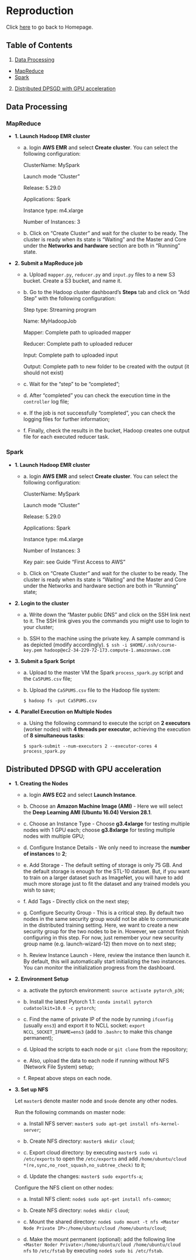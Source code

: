 # Reproduction

Click <a href="https://yanlitao.github.io/fastDP">here</a> to go back to Homepage.

## Table of Contents
1. [Data Processing](#data-processing)
  * [MapReduce](#mapreduce)
  * [Spark](#spark)
2. [Distributed DPSGD with GPU acceleration](#distributed-dpsgd-with-gpu-acceleration)

## Data Processing

### MapReduce

+ **1. Launch Hadoop EMR cluster**

    + a. login **AWS EMR** and select **Create cluster**. You can select the following configuration:
    
        ClusterName: MySpark
        
        Launch mode “Cluster”
        
        Release: 5.29.0
        
        Applications: Spark
        
        Instance type: m4.xlarge
        
        Number of Instances: 3
   
   + b. Click on “Create Cluster” and wait for the cluster to be ready. The cluster is ready when its state is “Waiting” and the Master and Core under the **Networks and hardware** section are both in “Running” state.
   
+ **2. Submit a MapReduce job**

    + a. Upload `mapper.py`, `reducer.py` and `input.py` files to a new S3 bucket. Create a S3 bucket, and name it.
    
    + b. Go to the Hadoop cluster dashboard’s **Steps** tab and click on “Add Step” with the following configuration:
    
        Step type: Streaming program
        
        Name: MyHadoopJob
        
        Mapper: Complete path to uploaded mapper
        
        Reducer: Complete path to uploaded reducer
        
        Input: Complete path to uploaded input
        
        Output: Complete path to new folder to be created with the output (it should not exist)
     
     + c. Wait for the “step” to be “completed”;
     
     + d. After “completed” you can check the execution time in the `controller` log file;
     
     + e. If the job is not successfully “completed”, you can check the logging files for further information;
     
     + f. Finally, check the results in the bucket, Hadoop creates one output file for each executed reducer task.
     

### Spark

+ **1. Launch Hadoop EMR cluster**

    + a. login **AWS EMR** and select **Create cluster**. You can select the following configuration:
    
        ClusterName: MySpark
        
        Launch mode “Cluster”
        
        Release: 5.29.0
        
        Applications: Spark
        
        Instance type: m4.xlarge
        
        Number of Instances: 3
        
        Key pair: see Guide “First Access to AWS”
        
    + b. Click on “Create Cluster” and wait for the cluster to be ready. The cluster is ready when its state is “Waiting” and the Master and Core under the Networks and hardware section are both in “Running” state;
    
+ **2. Login to the cluster**
    
    + a. Write down the “Master public DNS” and click on the SSH link next to it. The SSH link gives you the commands you might use to login to your cluster;
    
    + b. SSH to the machine using the private key. A sample command is as depicted (modify accordingly). `$ ssh -i $HOME/.ssh/course-key.pem hadoop@ec2-34-229-72-173.compute-1.amazonaws.com`

+ **3. Submit a Spark Script** 
    
    + a. Upload to the master VM the Spark `process_spark.py` script and the `Ca5PUMS.csv` file;
    
    + b. Upload the `Ca5PUMS.csv` file to the Hadoop file system: 
        
        `$ hadoop fs -put Ca5PUMS.csv`
        
+ **4. Parallel Execution on Multiple Nodes**

    + a. Using the following command to execute the script on **2 executors** (worker nodes) with **4 threads per executor**, achieving the execution of **8 simultaneous tasks**:
    
        `$ spark-submit --num-executors 2 --executor-cores 4 process_spark.py`

## Distributed DPSGD with GPU acceleration

+ **1. Creating the Nodes**

    + a. login **AWS EC2** and select **Launch Instance**.
  
    + b. Choose an **Amazon Machine Image (AMI)** - Here we will select the **Deep Learning AMI (Ubuntu 16.04) Version 28.1**. 
  
    + c. Choose an Instance Type - Choose **g3.4xlarge** for testing multiple nodes with 1 GPU each; choose **g3.8xlarge** for testing multiple nodes with multiple GPU;
  
    + d. Configure Instance Details - We only need to increase the **number of instances** to **2**;
  
    + e. Add Storage - The default setting of storage is only 75 GB. And the default storage is enough for the STL-10 dataset. But, if you want to train on a larger dataset such as ImageNet, you will have to add much more storage just to fit the dataset and any trained models you wish to save;
  
    + f. Add Tags - Directly click on the next step;
  
    + g. Configure Security Group - This is a critical step. By default two nodes in the same security group would not be able to communicate in the distributed training setting. Here, we want to create a new security group for the two nodes to be in. However, we cannot finish configuring in this step. For now, just remember your new security group name (e.g. launch-wizard-12) then move on to next step;
  
    + h. Review Instance Launch - Here, review the instance then launch it. By default, this will automatically start initializing the two instances. You can monitor the initialization progress from the dashboard.

+ **2. Environment Setup**
  
    + a. activate the pytorch environment: `source activate pytorch_p36`;
  
    + b. Install the latest Pytorch 1.1: `conda install pytorch cudatoolkit=10.0 -c pytorch`;
  
    + c. Find the name of private IP of the node by running `ifconfig` (usually `ens3`) and export it to NCLL socket: `export NCCL_SOCKET_IFNAME=ens3` (add to `.bashrc` to make this change permanent);
  
    + d. Upload the scripts to each node or `git clone` from the repository;
  
    + e. Also, upload the data to each node if running without NFS (Network File System) setup;
  
    + f. Repeat above steps on each node.

+ **3. Set up NFS**

    Let `master$` denote master node and `$node` denote any other nodes.
  
    Run the following commands on master node:
  
    + a. Install NFS server: `master$ sudo apt-get install nfs-kernel-server`;
  
    + b. Create NFS directory: `master$ mkdir cloud`;
  
    + c. Export cloud directory: by executing `master$ sudo vi /etc/exports` to open the `/etc/exports` and add `/home/ubuntu/cloud *(re,sync,no_root_squash,no_subtree_check)` to it;
  
    + d. Update the changes: `master$ sudo exportfs-a`;
  
    Configure the NFS client on other nodes:

    + a. Install NFS client: `node$ sudo apt-get install nfs-common`;
  
    + b. Create NFS directory: `node$ mkdir cloud`;
  
    + c. Mount the shared directory: `node$ sudo mount -t nfs <Master Node Private IP>:/home/ubuntu/cloud /home/ubuntu/cloud`;
  
    + d. Make the mount permanent (optional): add the following line `<Master Noder Private>:/home/ubuntu/cloud /home/ubuntu/cloud nfs` to `/etc/fstab` by executing `node$ sudo bi /etc/fstab`.
